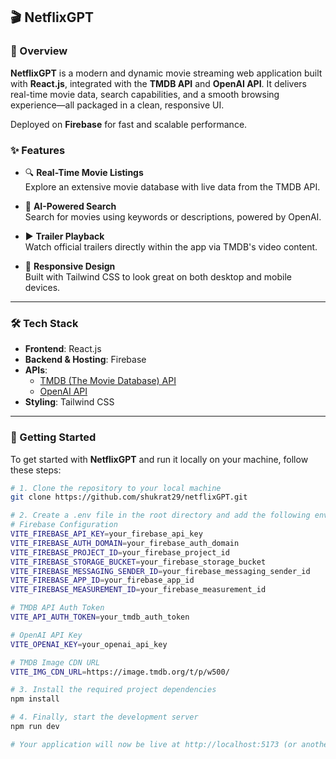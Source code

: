 ## 🎬 NetflixGPT

### 🚀 Overview

**NetflixGPT** is a modern and dynamic movie streaming web application built with **React.js**, integrated with the **TMDB API** and **OpenAI API**. It delivers real-time movie data, search capabilities, and a smooth browsing experience—all packaged in a clean, responsive UI.

Deployed on **Firebase** for fast and scalable performance.

### ✨ Features

- 🔍 **Real-Time Movie Listings**  
  Explore an extensive movie database with live data from the TMDB API.

- 💬 **AI-Powered Search**  
  Search for movies using keywords or descriptions, powered by OpenAI.

- ▶️ **Trailer Playback**  
  Watch official trailers directly within the app via TMDB's video content.

- 📱 **Responsive Design**  
  Built with Tailwind CSS to look great on both desktop and mobile devices.

---

### 🛠️ Tech Stack

- **Frontend**: React.js
- **Backend & Hosting**: Firebase
- **APIs**:
  - [TMDB (The Movie Database) API](https://www.themoviedb.org/documentation/api)
  - [OpenAI API](https://platform.openai.com/docs)
- **Styling**: Tailwind CSS

---

### 🧰 Getting Started

To get started with **NetflixGPT** and run it locally on your machine, follow these steps:

```bash
# 1. Clone the repository to your local machine
git clone https://github.com/shukrat29/netflixGPT.git

# 2. Create a .env file in the root directory and add the following environment variables
# Firebase Configuration
VITE_FIREBASE_API_KEY=your_firebase_api_key
VITE_FIREBASE_AUTH_DOMAIN=your_firebase_auth_domain
VITE_FIREBASE_PROJECT_ID=your_firebase_project_id
VITE_FIREBASE_STORAGE_BUCKET=your_firebase_storage_bucket
VITE_FIREBASE_MESSAGING_SENDER_ID=your_firebase_messaging_sender_id
VITE_FIREBASE_APP_ID=your_firebase_app_id
VITE_FIREBASE_MEASUREMENT_ID=your_firebase_measurement_id

# TMDB API Auth Token
VITE_API_AUTH_TOKEN=your_tmdb_auth_token

# OpenAI API Key
VITE_OPENAI_KEY=your_openai_api_key

# TMDB Image CDN URL
VITE_IMG_CDN_URL=https://image.tmdb.org/t/p/w500/

# 3. Install the required project dependencies
npm install

# 4. Finally, start the development server
npm run dev

# Your application will now be live at http://localhost:5173 (or another port if specified)
```
